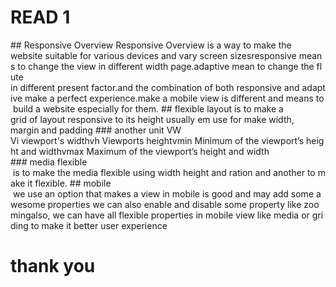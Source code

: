 # READ 1
## Responsive Overview
Responsive Overview is a way to make the website suitable for various devices and vary screen sizesresponsive means to change the view in different width page.adaptive mean to change the flute in different present factor.and the combination of both responsive and adaptive make a perfect experience.make a mobile view is different and means to build a website especially for them.
## flexible layout
is to make a grid of layout responsive to its height usually em use for make width, margin and padding
### another unit VW
Vi viewport's widthvh Viewports heightvmin Minimum of the viewport’s height and widthvmax Maximum of the viewport’s height and width
### media flexible
 is to make the media flexible using width height and ration and another to make it flexible.
## mobile
 we use an option that makes a view in mobile is good and may add some awesome properties we can also enable and disable some property like zoomingalso, we can have all flexible properties in mobile view like media or griding to make it better user experience 
# thank you
